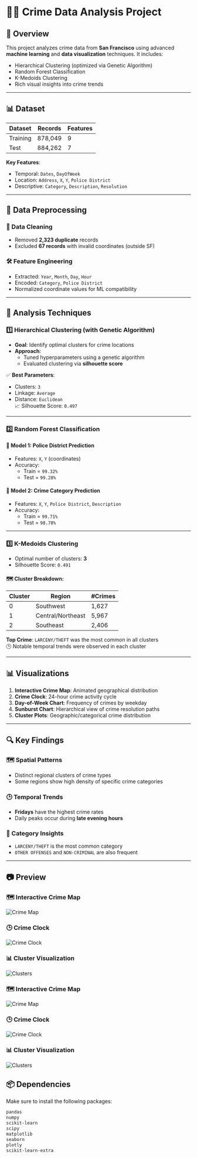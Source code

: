 # 🕵️‍♀️ Crime Data Analysis Project

## 📌 Overview
This project analyzes crime data from **San Francisco** using advanced **machine learning** and **data visualization** techniques. It includes:

- Hierarchical Clustering (optimized via Genetic Algorithm)  
- Random Forest Classification  
- K-Medoids Clustering  
- Rich visual insights into crime trends

---

## 📊 Dataset

| Dataset | Records | Features |
|---------|---------|----------|
| Training | 878,049 | 9 |
| Test     | 884,262 | 7 |

**Key Features**:
- Temporal: `Dates`, `DayOfWeek`
- Location: `Address`, `X`, `Y`, `Police District`
- Descriptive: `Category`, `Description`, `Resolution`

---

## 🧹 Data Preprocessing

### 🔧 Data Cleaning
- Removed **2,323 duplicate** records
- Excluded **67 records** with invalid coordinates (outside SF)

### 🛠️ Feature Engineering
- Extracted: `Year`, `Month`, `Day`, `Hour`
- Encoded: `Category`, `Police District`
- Normalized coordinate values for ML compatibility

---

## 🧪 Analysis Techniques

### 1️⃣ Hierarchical Clustering (with Genetic Algorithm)

- **Goal**: Identify optimal clusters for crime locations  
- **Approach**:
  - Tuned hyperparameters using a genetic algorithm
  - Evaluated clustering via **silhouette score**

✅ **Best Parameters**:
- Clusters: `3`
- Linkage: `Average`
- Distance: `Euclidean`  
📈 Silhouette Score: `0.497`

---

### 2️⃣ Random Forest Classification

#### 🔹 Model 1: Police District Prediction
- Features: `X`, `Y` (coordinates)
- Accuracy: 
  - Train = `99.32%`
  - Test = `99.28%`

#### 🔹 Model 2: Crime Category Prediction
- Features: `X`, `Y`, `Police District`, `Description`
- Accuracy:
  - Train = `99.71%`
  - Test = `98.78%`

---

### 3️⃣ K-Medoids Clustering

- Optimal number of clusters: **3**  
- Silhouette Score: `0.491`

#### 🗺️ Cluster Breakdown:
| Cluster | Region            | #Crimes |
|---------|-------------------|---------|
| 0       | Southwest          | 1,627   |
| 1       | Central/Northeast  | 5,967   |
| 2       | Southeast          | 2,406   |

**Top Crime**: `LARCENY/THEFT` was the most common in all clusters  
🕒 Notable temporal trends were observed in each cluster

---

## 📊 Visualizations

1. **Interactive Crime Map**: Animated geographical distribution  
2. **Crime Clock**: 24-hour crime activity cycle  
3. **Day-of-Week Chart**: Frequency of crimes by weekday  
4. **Sunburst Chart**: Hierarchical view of crime resolution paths  
5. **Cluster Plots**: Geographic/categorical crime distribution

---

## 🔍 Key Findings

### 🗺️ Spatial Patterns
- Distinct regional clusters of crime types
- Some regions show high density of specific crime categories

### 🕒 Temporal Trends
- **Fridays** have the highest crime rates  
- Daily peaks occur during **late evening hours**

### 🔎 Category Insights
- `LARCENY/THEFT` is the most common category  
- `OTHER OFFENSES` and `NON-CRIMINAL` are also frequent

---

## 📷 Preview
### 🗺️ Interactive Crime Map
![Crime Map](assets/crime_map.png)

### 🕒 Crime Clock
![Crime Clock](assets/crime_clock.png)

### 📊 Cluster Visualization
![Clusters](assets/clusters.png)

### 🗺️ Interactive Crime Map
![Crime Map](assets/crime_map.png)

### 🕒 Crime Clock
![Crime Clock](assets/crime_clock.png)

### 📊 Cluster Visualization
![Clusters](assets/clusters.png)

## 📦 Dependencies

Make sure to install the following packages:

```txt
pandas  
numpy  
scikit-learn  
scipy  
matplotlib  
seaborn  
plotly  
scikit-learn-extra

